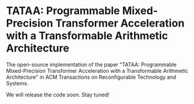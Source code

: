 # TATAA: Programmable Mixed-Precision Transformer Acceleration with a Transformable Arithmetic Architecture

The open-source implementation of the paper "TATAA: Programmable Mixed-Precision Transformer Acceleration with a Transformable Arithmetic Architecture" in ACM Transactions on Reconfigurable Technology and Systems.

We will release the code soon. Stay tuned!